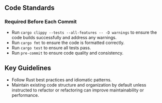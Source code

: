 ## Code Standards

### Required Before Each Commit

- Run `cargo clippy --tests --all-features -- -D warnings` to ensure the code builds successfully and address any warnings.
- Run `cargo fmt` to ensure the code is formatted correctly.
- Run `cargo test` to ensure all tests pass.
- Run `pre-commit` to ensure code quality and consistency.

## Key Guidelines

- Follow Rust best practices and idiomatic patterns.
- Maintain existing code structure and organization by default unless instructed to refactor or refactoring can improve maintainability or performance.
